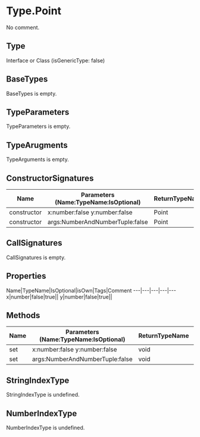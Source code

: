 # Type.Point

No comment.

## Type

Interface or Class (isGenericType: false)

## BaseTypes

BaseTypes is empty.

## TypeParameters

TypeParameters is empty.

## TypeArugments

TypeArguments is empty.

## ConstructorSignatures

Name|Parameters (Name:TypeName:IsOptional)|ReturnTypeName|Comment
---|---|---|---
constructor|x:number:false y:number:false |Point|
constructor|args:NumberAndNumberTuple:false |Point|

## CallSignatures

CallSignatures is empty.

## Properties

Name|TypeName|IsOptional|isOwn|Tags|Comment
---|---|---|---|---
x|number|false|true||
y|number|false|true||

## Methods

Name|Parameters (Name:TypeName:IsOptional)|ReturnTypeName|IsOptional|Comment
---|---|---|---|---
set|x:number:false y:number:false |void|false| 
set|args:NumberAndNumberTuple:false |void|false| 

## StringIndexType

StringIndexType is undefined.

## NumberIndexType

NumberIndexType is undefined.
